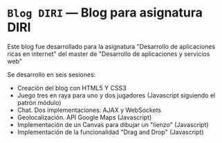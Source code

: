 # `Blog DIRI` — Blog para asignatura DIRI

Este blog fue desarrollado para la asignatura "Desarrollo de aplicaciones ricas en internet" del master de "Desarrollo de aplicaciones y servicios web"

Se desarrollo en seis sesiones:
* Creación del blog con HTML5 Y CSS3
* Juego tres en raya para uno y dos jugadores (Javascript siguiendo el patrón módulo)
* Chat. Dos implementaciones: AJAX y WebSockets
* Geolocalización. API Google Maps (Javascript)
* Implementación de un Canvas para dibujar un "lienzo" (Javascript)
* Implementación de la funcionalidad "Drag and Drop" (Javascript)

